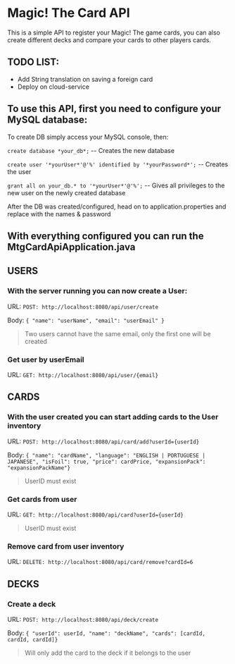 # Magic! The Card API
This is a simple API to register your Magic! The game cards, you can also create different decks and compare your cards to other players cards.

## TODO LIST:
- Add String translation on saving a foreign card
- Deploy on cloud-service

## To use this API, first you need to configure your MySQL database:
To create DB simply access your MySQL console, then:

`create database *your_db*;` -- Creates the new database

`create user '*yourUser*'@'%' identified by '*yourPassword*';` -- Creates the user

`grant all on your_db.* to '*yourUser*'@'%';` -- Gives all privileges to the new user on the newly created database

After the DB was created/configured, head on to application.properties and replace with the names & password

## With everything configured you can run the MtgCardApiApplication.java

## USERS
### With the server running you can now create a User:

URL: `POST: http://localhost:8080/api/user/create`

Body:
`{
"name": "userName",
"email": "userEmail"
}`

> Two users cannot have the same email, only the first one will be created

### Get user by userEmail

URL: `GET: http://localhost:8080/api/user/{email}`

## CARDS
### With the user created you can start adding cards to the User inventory

URL: `POST: http://localhost:8080/api/card/add?userId={userId}`

Body: `{
    "name": "cardName",
    "language": "ENGLISH | PORTUGUESE | JAPANESE",
    "isFoil": true,
    "price": cardPrice,
    "expansionPack": "expansionPackName"}`

> UserID must exist

### Get cards from user

URL: `GET: http://localhost:8080/api/card?userId={userId}`

> UserID must exist

### Remove card from user inventory

URL: `DELETE: http://localhost:8080/api/card/remove?cardId=6`
 
## DECKS
### Create a deck

URL: `POST: http://localhost:8080/api/deck/create`

Body: `{
    "userId": userId,
    "name": "deckName",
    "cards": [cardId, cardId, cardId]}`

> Will only add the card to the deck if it belongs to the user
